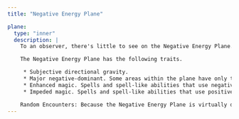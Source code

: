 ```yaml
---
title: "Negative Energy Plane"

plane:
  type: "inner"
  description: |
    To an observer, there's little to see on the Negative Energy Plane. It is a dark, empty place, an eternal pit where a traveler can fall until the plane itself steals away all light and life. The Negative Energy Plane is the most hostile of the Inner Planes, and the most uncaring and intolerant of life. Only creatures immune to its life-draining energies can survive there.

    The Negative Energy Plane has the following traits.

     * Subjective directional gravity.
     * Major negative-dominant. Some areas within the plane have only the minor negative-dominant trait, and these islands tend to be inhabited.
     * Enhanced magic. Spells and spell-like abilities that use negative energy are maximized (as if the Maximize Spell metamagic feat had been used on them, but the spells don't require higher-level slots). Spells and spell-like abilities that are already maximized are unaffected by this benefit. Class abilities that use negative energy, such as rebuking and controlling undead, gain a +10 bonus on the roll to determine Hit Dice affected.
     * Impeded magic. Spells and spell-like abilities that use positive energy, including cure spells, are impeded. Characters on this plane take a –10 penalty on Fortitude saving throws made to remove negative levels bestowed by an energy drain attack.

    Random Encounters: Because the Negative Energy Plane is virtually devoid of creatures, random encounters on the plane are exceedingly rare.
---
```

